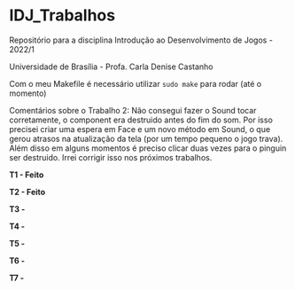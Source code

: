 # IDJ_Trabalhos
Repositório para a disciplina Introdução ao Desenvolvimento de Jogos - 2022/1

Universidade de Brasília - Profa. Carla Denise Castanho

Com o meu Makefile é necessário utilizar `sudo make` para rodar (até o momento)

Comentários sobre o Trabalho 2: Não consegui fazer o Sound tocar corretamente, o component era destruido antes do fim do som. Por isso precisei criar uma espera em Face e um novo método em Sound, o que gerou atrasos na atualização da tela (por um tempo pequeno o jogo trava). Além disso em alguns momentos é preciso clicar duas vezes para o pinguin ser destruido. Irrei corrigir isso nos próximos trabalhos.

**T1 - Feito**

**T2 - Feito**

**T3 -**  

**T4 -**  

**T5 -**  

**T6 -**

**T7 -**  

